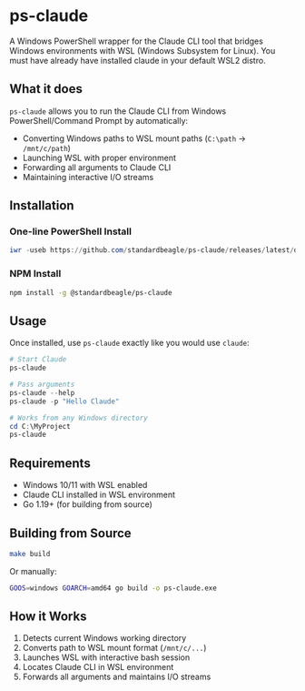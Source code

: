 # ps-claude

A Windows PowerShell wrapper for the Claude CLI tool that bridges Windows environments with WSL (Windows Subsystem for Linux). You must have already have installed claude in your default WSL2 distro.

## What it does

`ps-claude` allows you to run the Claude CLI from Windows PowerShell/Command Prompt by automatically:
- Converting Windows paths to WSL mount paths (`C:\path` → `/mnt/c/path`)
- Launching WSL with proper environment
- Forwarding all arguments to Claude CLI
- Maintaining interactive I/O streams

## Installation

### One-line PowerShell Install
```powershell
iwr -useb https://github.com/standardbeagle/ps-claude/releases/latest/download/ps-claude.exe -outfile ps-claude.exe
```

### NPM Install
```bash
npm install -g @standardbeagle/ps-claude
```

## Usage

Once installed, use `ps-claude` exactly like you would use `claude`:

```powershell
# Start Claude
ps-claude

# Pass arguments
ps-claude --help
ps-claude -p "Hello Claude"

# Works from any Windows directory
cd C:\MyProject
ps-claude
```

## Requirements

- Windows 10/11 with WSL enabled
- Claude CLI installed in WSL environment
- Go 1.19+ (for building from source)

## Building from Source

```bash
make build
```

Or manually:
```bash
GOOS=windows GOARCH=amd64 go build -o ps-claude.exe
```

## How it Works

1. Detects current Windows working directory
2. Converts path to WSL mount format (`/mnt/c/...`)
3. Launches WSL with interactive bash session
4. Locates Claude CLI in WSL environment
5. Forwards all arguments and maintains I/O streams